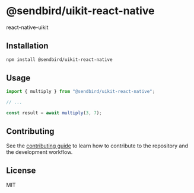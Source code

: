 # @sendbird/uikit-react-native

react-native-uikit

## Installation

```sh
npm install @sendbird/uikit-react-native
```

## Usage

```js
import { multiply } from "@sendbird/uikit-react-native";

// ...

const result = await multiply(3, 7);
```

## Contributing

See the [contributing guide](CONTRIBUTING.md) to learn how to contribute to the repository and the development workflow.

## License

MIT
